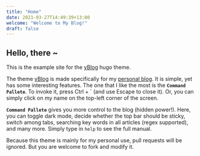 ```yaml
---
title: "Home"
date: 2021-03-27T14:49:39+13:00
welcome: "Welcome to My Blog!"
draft: false
---
```


## Hello, there ~

This is the example site for the [yBlog](https://github.com/coderyihaowang/yblog) hugo theme.

The theme [yBlog](https://coderyihaowang.github.io/yblog) is made specifically for my [personal blog](https://coderyihaowang.github.io). It is simple, yet has some interesting features. The one that I like the most is the **`Command Pallete`**. To invoke it, press Ctrl + ` (and use Escape to close it). Or, you can simply click on my name on the top-left corner of the screen.

**`Command Pallete`** gives you more control to the blog (hidden power!). Here, you can toggle dark mode, decide whether the top bar should be sticky, switch among tabs, searching key words in all articles (regex supported), and many more. Simply type in `help` to see the full manual.

Because this theme is mainly for my personal use, pull requests will be ignored. But you are welcome to fork and modify it.
